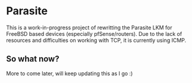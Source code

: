 # Parasite
This is a work-in-progress project of rewritting the Parasite LKM for FreeBSD based devices (especially pfSense/routers). Due to the lack of resources and difficulties on working with TCP, it is currently using ICMP. 

## So what now?
More to come later, will keep updating this as I go :)